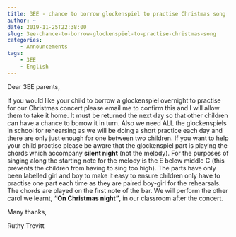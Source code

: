 ```yaml
---
title: 3EE - chance to borrow glockenspiel to practise Christmas song
author: ~
date: 2019-11-25T22:38:00
slug: 3ee-chance-to-borrow-glockenspiel-to-practise-christmas-song
categories:
    - Announcements
tags:
    - 3EE
    - English
---
```


Dear 3EE parents,

If you would like your child to borrow a glockenspiel overnight to practise for our Christmas concert please email me to confirm this and I will allow them to take it home. It must be returned the next day so that other children can have a chance to borrow it in turn. Also we need ALL the glockenspiels in school for rehearsing  as we will be doing a short practice each day and there are only just enough for one between two children. If you want to help your child practise please be aware that the glockenspiel part is playing the chords which accompany **silent night** (not the melody). For the purposes of singing along the starting note for the melody is the E below middle C (this prevents the children from having to sing too high). The parts have only been labelled girl and boy to make it easy to ensure children only have to practise one part each time as they are paired boy-girl for the rehearsals. The chords are played on the first note of the bar. We will perform the other carol we learnt, **“On Christmas night”**, in our classroom after the concert. 

Many thanks,

Ruthy Trevitt
